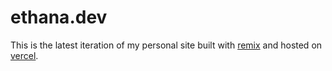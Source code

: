 # ethana.dev

This is the latest iteration of my personal site built with [remix](https://remix.run/) and hosted
on [vercel](https://vercel.com/).
